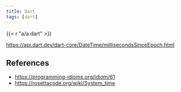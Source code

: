 ```yaml
---
title: Dart
tags: [dart]
---
```


{{< r "a/a.dart" >}}

<https://api.dart.dev/dart-core/DateTime/millisecondsSinceEpoch.html>

## References

- <https://programming-idioms.org/idiom/61>
- <https://rosettacode.org/wiki/System_time>
